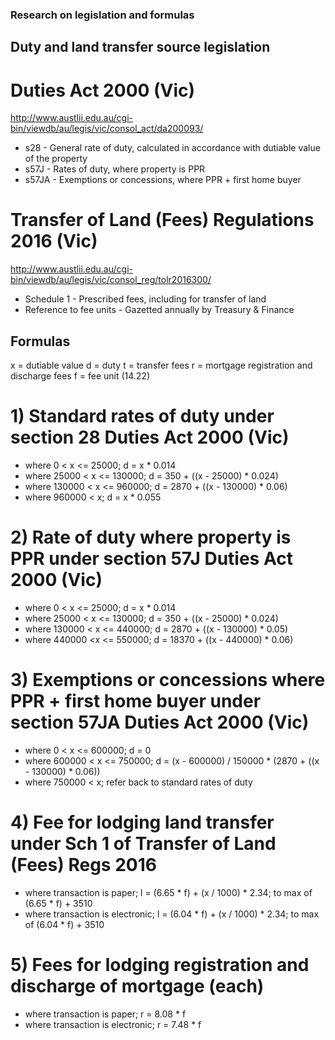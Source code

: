 ### Research on legislation and formulas

## Duty and land transfer source legislation

# Duties Act 2000 (Vic)
http://www.austlii.edu.au/cgi-bin/viewdb/au/legis/vic/consol_act/da200093/
- s28 - General rate of duty, calculated in accordance with dutiable value of the property
- s57J - Rates of duty, where property is PPR
- s57JA - Exemptions or concessions, where PPR + first home buyer

# Transfer of Land (Fees) Regulations 2016 (Vic)
http://www.austlii.edu.au/cgi-bin/viewdb/au/legis/vic/consol_reg/tolr2016300/
- Schedule 1 - Prescribed fees, including for transfer of land
- Reference to fee units - Gazetted annually by Treasury & Finance

## Formulas
x = dutiable value
d = duty
t = transfer fees
r = mortgage registration and discharge fees
f = fee unit (14.22)

# 1) Standard rates of duty under section 28 Duties Act 2000 (Vic)
- where 0 < x <= 25000; d = x * 0.014
- where 25000 < x <= 130000; d = 350 + ((x - 25000) * 0.024)
- where 130000 < x <= 960000; d = 2870 + ((x - 130000) * 0.06)
- where 960000 < x; d = x * 0.055

# 2) Rate of duty where property is PPR under section 57J Duties Act 2000 (Vic)
- where 0 < x <= 25000; d = x * 0.014
- where 25000 < x <= 130000; d = 350 + ((x - 25000) * 0.024)
- where 130000 < x <= 440000; d =  2870 + ((x - 130000) * 0.05)
- where 440000 <x <= 550000; d = 18370 + ((x - 440000) * 0.06)

# 3) Exemptions or concessions where PPR + first home buyer under section 57JA Duties Act 2000 (Vic)
- where 0 < x <= 600000; d = 0
- where 600000 < x <= 750000; d = (x - 600000) / 150000 * (2870 + ((x - 130000) * 0.06))
- where 750000 < x; refer back to standard rates of duty

# 4) Fee for lodging land transfer under Sch 1 of Transfer of Land (Fees) Regs 2016
- where transaction is paper; l = (6.65 * f) + (x / 1000) * 2.34; to max of (6.65 * f) + 3510
- where transaction is electronic; l = (6.04 * f) + (x / 1000) * 2.34; to max of (6.04 * f) + 3510

# 5) Fees for lodging registration and discharge of mortgage (each)
- where transaction is paper; r = 8.08 * f
- where transaction is electronic; r = 7.48 * f
